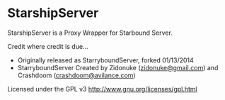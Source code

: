 StarshipServer
=================

StarshipServer is a Proxy Wrapper for Starbound Server.

Credit where credit is due...
 * Originally released as StarryboundServer, forked 01/13/2014
 * StarryboundServer Created by Zidonuke (zidonuke@gmail.com) and Crashdoom (crashdoom@avilance.com)

Licensed under the GPL v3 http://www.gnu.org/licenses/gpl.html
